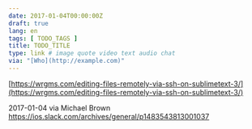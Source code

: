 ```yaml
---
date: 2017-01-04T00:00:00Z
draft: true
lang: en
tags: [ TODO_TAGS ]
title: TODO_TITLE
type: link # image quote video text audio chat
via: "[Who](http://example.com)"
---
```



[https://wrgms.com/editing-files-remotely-via-ssh-on-sublimetext-3/](https://wrgms.com/editing-files-remotely-via-ssh-on-sublimetext-3/)

2017-01-04 via Michael Brown
https://ios.slack.com/archives/general/p1483543813001037
